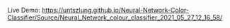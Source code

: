 
Live Demo: 
https://untszlung.github.io/Neural-Network-Color-Classifier/Source/Neural_Network_colour_classifier_2021_05_27_12_16_58/
